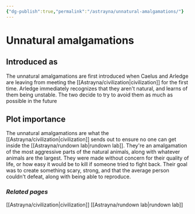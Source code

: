 ```yaml
---
{"dg-publish":true,"permalink":"/astrayna/unnatural-amalgamations/"}
---
```


# Unnatural amalgamations
## Introduced as
The unnatural amalgamations are first introduced when Caelus and Arledge are leaving from meeting the [[Astrayna/civilization\|civilization]] for the first time. Arledge immediately recognizes that they aren't natural, and learns of them being unstable. The two decide to try to avoid them as much as possible in the future
## Plot importance
The unnatural amalgamations are what the [[Astrayna/civilization\|civilization]] sends out to ensure no one can get inside the [[Astrayna/rundown lab\|rundown lab]]. They're an amalgamation of the most aggressive parts of the natural animals, along with whatever animals are the largest. They were made without concern for their quality of life, or how easy it would be to kill if someone tried to fight back. Their goal was to create something scary, strong, and that the average person couldn't defeat, along with being able to reproduce.
### *Related pages*
[[Astrayna/civilization\|civilization]]
[[Astrayna/rundown lab\|rundown lab]]
